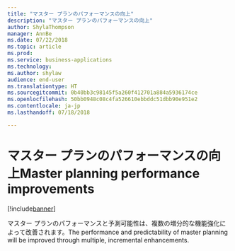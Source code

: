 ```yaml
---
title: "マスター プランのパフォーマンスの向上"
description: "マスター プランのパフォーマンスの向上"
author: ShylaThompson
manager: AnnBe
ms.date: 07/22/2018
ms.topic: article
ms.prod: 
ms.service: business-applications
ms.technology: 
ms.author: shylaw
audience: end-user
ms.translationtype: HT
ms.sourcegitcommit: 0b40bb3c98145f5a260f412701a884a5936174ce
ms.openlocfilehash: 50bb0948c08c4fa526610ebbddc51dbb90e951e2
ms.contentlocale: ja-jp
ms.lasthandoff: 07/18/2018

---
```


# <a name="master-planning-performance-improvements"></a><span data-ttu-id="82e32-103">マスター プランのパフォーマンスの向上</span><span class="sxs-lookup"><span data-stu-id="82e32-103">Master planning performance improvements</span></span>

[!include[banner](../../includes/banner.md)]

<span data-ttu-id="82e32-104">マスター プランのパフォーマンスと予測可能性は、複数の増分的な機能強化によって改善されます。</span><span class="sxs-lookup"><span data-stu-id="82e32-104">The performance and predictability of master planning will be improved through multiple, incremental enhancements.</span></span>

